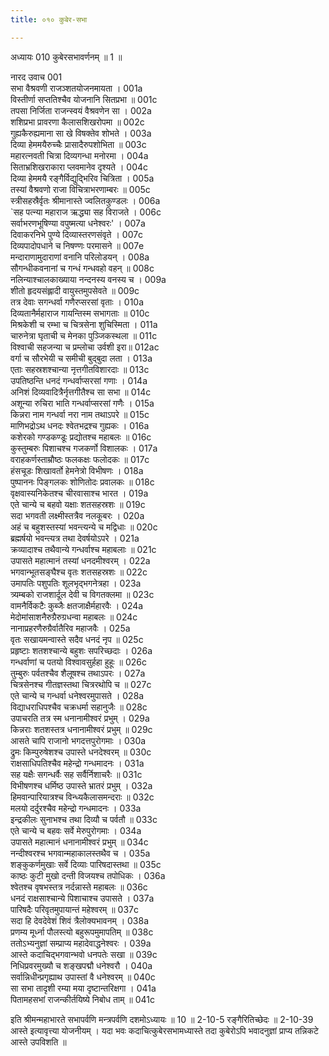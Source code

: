```yaml
---
title: ०१० कुबेर-सभा

---
```

अध्यायः 010
कुबेरसभावर्णनम् ॥ 1 ॥
	
नारद उवाच 	001  
सभा वैश्रवणी राजञ्शतयोजनमायता ।	001a  
विस्तीर्णा सप्ततिश्चैव योजनानि सितप्रभा ॥	001c  
तपसा निर्जिता राजन्स्वयं वैश्रवणेन सा ।	002a  
शशिप्रभा प्रावरणा कैलासशिखरोपमा ॥	002c  
गुह्यकैरुह्यमाना सा खे विषक्तेव शोभते ।	003a  
दिव्या हेममयैरुच्चैः प्रासादैरुपशोभिता ॥	003c  
महारत्नवती चित्रा दिव्यगन्धा मनोरमा ।	004a  
सिताभ्रशिखराकारा प्लवमानेव दृश्यते ।	004c  
दिव्या हेममयै रङ्गैर्विद्युद्भिरिव चित्रिता ।	005a  
तस्यां वैश्रवणो राजा विचित्राभरणाम्बरः ॥	005c  
स्त्रीसहस्रैर्वृतः श्रीमानास्ते ज्वलितकुण्डलः ।	006a  
`सह पत्न्या महाराज ऋद्ध्या सह विराजते ।	006c  
सर्वाभरणभूषिण्या वपुष्मत्या धनेश्वरः' ।	007a  
दिवाकरनिभे पुण्ये दिव्यास्तरणसंवृते ।	007c  
दिव्यपादोपधाने च निषण्णः परमासने ॥	007e  
मन्दाराणामुदाराणां वनानि परिलोडयन् ।	008a  
सौगन्धीकवनानां च गन्धं गन्धवहो वहन् ॥	008c  
नलिन्याश्चालकाख्याया नन्दनस्य वनस्य च ।	009a  
शीतो हृदयसंह्लादी वायुस्तमुपसेवते ॥	009c  
तत्र देवाः सगन्धर्वा गणैरप्सरसां वृताः ।	010a  
दिव्यतानैर्महाराज गायन्तिस्म सभागताः ॥	010c  
मिश्रकेशी च रम्भा च चित्रसेना शुचिस्मिता ।	011a  
चारुनेत्रा घृताची च मेनका पुञ्जिकस्थला ॥	011c  
विश्वाची सहजन्या च प्रम्लोचा उर्वशी इरा॥	012ac  
वर्गा च सौरभेयी च समीची बुद्बुदा लता ।	013a  
एताः सहस्रशश्चान्या नृत्तगीतविशारदाः ॥	013c  
उपतिष्ठन्ति धनदं गन्धर्वाप्सरसां गणाः ।	014a  
अनिशं दिव्यवादित्रैर्नृत्तगीतैश्च सा सभा ॥	014c  
अशून्या रुचिरा भाति गन्धर्वाप्सरसां गणैः ।	015a  
किन्नरा नाम गन्धर्वा नरा नाम तथाऽपरे ॥	015c  
माणिभद्रोऽथ धनदः श्वेतभद्रश्च गुह्यकः ।	016a  
कशेरको गण्डकण्डूः प्रद्योतश्च महाबलः ॥	016c  
कुस्तुम्बरुः पिशाचश्च गजकर्णो विशालकः ।	017a  
वराहकर्णस्ताम्रौष्ठः फलकक्षः फलोदकः ॥	017c  
हंसचूडः शिखावर्तो हेमनेत्रो विभीषणः ।	018a  
पुष्पाननः पिङ्गलकः शोणितोदः प्रवालकः ॥	018c  
वृक्षवास्यनिकेतश्च चीरवासाश्च भारत ।	019a  
एते चान्ये च बहवो यक्षाः शतसहस्रशः ॥	019c  
सदा भगवती लक्ष्मीस्तत्रैव नलकूबरः ।	020a  
अहं च बहुशस्तस्यां भवन्त्यन्ये च मद्विधाः ॥	020c  
ब्रह्मर्षयो भवन्त्यत्र तथा देवर्षयोऽपरे ।	021a  
क्रव्यादाश्च तथैवान्ये गन्धर्वाश्च महाबलाः ॥	021c  
उपासते महात्मानं तस्यां धनदमीश्वरम् ।	022a  
भगवान्भूतसङ्घैश्च वृतः शतसहस्रशः ॥	022c  
उमापतिः पशुपतिः शूलभृद्भगनेत्रहा ।	023a  
त्र्यम्बको राजशार्दूल देवी च विगतक्लमा ॥	023c  
वामनैर्विकटैः कुब्जैः क्षतजाक्षैर्महारवैः ।	024a  
मेदोमांसाशनैरुग्रैरुग्रधन्वा महाबलः ॥	024c  
नानाप्रहरणैरुग्रैर्वातैरिव महाजवैः ।	025a  
वृतः सखायमन्वास्ते सदैव धनदं नृप ॥	025c  
प्रहृष्टाः शतशश्चान्ये बहुशः सपरिच्छदाः ।	026a  
गन्धर्वाणां च पतयो विश्वावसुर्हहा हुहूः ॥	026c  
तुम्बुरुः पर्वतश्चैव शैलूषश्च तथाऽपरः ।	027a  
चित्रसेनश्च गीतज्ञस्तथा चित्ररथोपि च ॥	027c  
एते चान्ये च गन्धर्वा धनेश्वरमुपासते ।	028a  
विद्याधराधिपश्चैव चक्रधर्मा सहानुजैः ॥	028c  
उपाचरति तत्र स्म धनानामीश्वरं प्रभुम् ।	029a  
किन्नराः शतशस्तत्र धनानामीश्वरं प्रभुम् ॥	029c  
आसते चापि राजानो भगदत्तपुरोगमाः ।	030a  
द्रुमः किम्पुरुषेशश्च उपास्ते धनदेश्वरम् ॥	030c  
राक्षसाधिपतिश्चैव महेन्द्रो गन्धमादनः ।	031a  
सह यक्षैः सगन्धर्वैः सह सर्वैर्निशाचरैः ॥	031c  
विभीषणश्च धर्मिष्ठ उपास्ते भ्रातरं प्रभुम् ।	032a  
हिमवान्पारियात्रश्च विन्ध्यकैलासमन्दराः ॥	032c  
मलयो दर्दुरश्चैव महेन्द्रो गन्धमादनः ।	033a  
इन्द्रकीलः सुनाभश्च तथा दिव्यौ च पर्वतौ ॥	033c  
एते चान्ये च बहवः सर्वे मेरुपुरोगमाः ।	034a  
उपासते महात्मानं धनानामीश्वरं प्रभुम् ॥	034c  
नन्दीश्वरश्च भगवान्महाकालस्तथैव च ।	035a  
शङ्कुकर्णमुखाः सर्वे दिव्याः पारिषदास्तथा ॥	035c  
काष्ठः कुटी मुखो दन्ती विजयश्च तपोधिकः ।	036a  
श्वेतश्च वृषभस्तत्र नर्दन्नास्ते महाबलः ॥	036c  
धनदं राक्षसाश्चान्ये पिशाचाश्च उपासते ।	037a  
पारिषदैः परिवृतमुपायान्तं महेश्वरम् ॥	037c  
सदा हि देवदेवेशं शिवं त्रैलोक्यभावनम् ।	038a  
प्रणम्य मूर्ध्ना पौलस्त्यो बहुरूपमुमापतिम् ॥	038c  
ततोऽभ्यनुज्ञां सम्प्राप्य महादेवाद्धनेश्वरः ।	039a  
आस्ते कदाचिद्भगवान्भवो धनपतेः सखा ॥	039c  
निधिप्रवरमुख्यौ च शङ्खपद्मौ धनेश्वरौ ।	040a  
सर्वान्निधीन्प्रगृह्याथ उपास्तां वै धनेश्वरम् ॥	040c  
सा सभा तादृशी रम्या मया दृष्टान्तरिक्षगा ।	041a  
पितामहसभां राजन्कीर्तयिष्ये निबोध ताम् ॥ 	041c  

इति श्रीमन्महाभारते सभापर्वणि मन्त्रपर्वणि दशमोऽध्यायः ॥ 10 ॥
2-10-5 रङ्गैरितिच्छेदः ॥ 2-10-39 आस्ते इत्यावृत्त्या योजनीयम् । यदा भवः कदाचित्कुबेरसभामध्यास्ते तदा कुबेरोऽपि भवादनुज्ञां प्राप्य तन्निकटे आस्ते उपविशति ॥